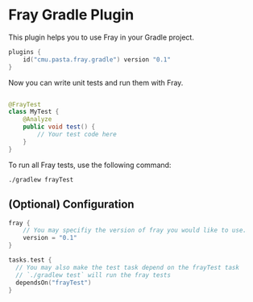 # Fray Gradle Plugin

This plugin helps you to use Fray in your Gradle project.

```kotlin   
plugins {
    id("cmu.pasta.fray.gradle") version "0.1"
}
```

Now you can write unit tests and run them with Fray.

```java

@FrayTest
class MyTest {
    @Analyze 
    public void test() {
        // Your test code here
    }
}
```

To run all Fray tests, use the following command:

```shell
./gradlew frayTest
```


## (Optional) Configuration

```kotlin
fray {
    // You may specifiy the version of fray you would like to use. 
    version = "0.1"
}

tasks.test {
  // You may also make the test task depend on the frayTest task
  // `./gradlew test` will run the fray tests 
  dependsOn("frayTest")
}
```